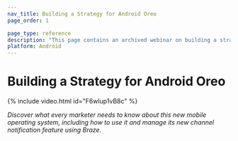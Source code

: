 ```yaml
---
nav_title: Building a Strategy for Android Oreo
page_order: 1

page_type: reference
description: "This page contains an archived webinar on building a strategy for Android Oreo."
platform: Android
---
```


# Building a Strategy for Android Oreo

{% include video.html id="F6wlup1vB8c" %}


_Discover what every marketer needs to know about this new mobile operating system, including how to use it and manage its new channel notification feature using Braze._
